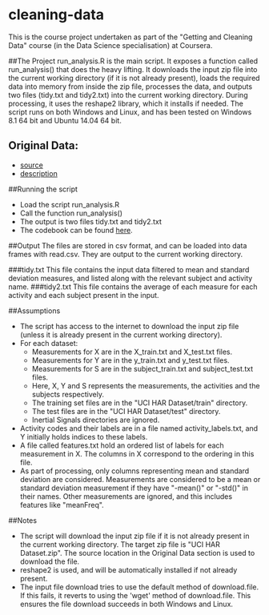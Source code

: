 cleaning-data
=============

This is the course project undertaken as part of the "Getting and Cleaning Data" course (in the Data Science specialisation)  at Coursera. 

##The Project
run\_analysis.R is the main script. It exposes a function called run\_analysis() that does the heavy lifting. It downloads the input zip file into the current working directory (if it is not already present), loads the required data into memory from inside the zip file, processes the data, and outputs two files (tidy.txt and tidy2.txt) into the current working directory. During processing, it uses the reshape2 library, which it installs if needed. The script runs on both Windows and Linux, and has been tested on Windows 8.1 64 bit and Ubuntu 14.04 64 bit.

## Original Data:

- [source](https://d396qusza40orc.cloudfront.net/getdata%2Fprojectfiles%2FUCI%20HAR%20Dataset.zip) 
- [description](http://archive.ics.uci.edu/ml/datasets/Human+Activity+Recognition+Using+Smartphones)

##Running the script
- Load the script run\_analysis.R
- Call the function run\_analysis()
- The output is two files tidy.txt and tidy2.txt
- The codebook can be found [here](https://github.com/ashic/cleaning-data/blob/master/CodeBook.md).

##Output
The files are stored in csv format, and can be loaded into data frames with read.csv. They are output to the current working directory.

###tidy.txt
This file contains the input data filtered to mean and standard deviation measures, and listed along with the relevant subject and activity name. 
###tidy2.txt
This file contains the average of each measure for each activity and each subject present in the input.

##Assumptions
- The script has access to the internet to download the input zip file (unless it is already present in the current working directory).
- For each dataset:
	- Measurements for X are in the X_train.txt and X_test.txt files.
	- Measurements for Y are in the y_train.txt and y_test.txt files.
	- Measurements for S are in the subject_train.txt and subject_test.txt files.
	- Here, X, Y and S represents the measurements, the activities and the subjects respectively.
	- The training set files are in the "UCI HAR Dataset/train" directory.
	- The test files are in the "UCI HAR Dataset/test" directory.
	- Inertial Signals directories are ignored.
- Activity codes and their labels are in a file named activity_labels.txt, and Y initially holds indices to these labels.
- A file called features.txt hold an ordered list of labels for each measurement in X. The columns in X correspond to the ordering in this file.
- As part of processing, only columns representing mean and standard deviation are considered. Measurements are considered to be a mean or standard deviation measurement if they have "-mean()" or "-std()" in their names. Other measurements are ignored, and this includes features like "meanFreq".

##Notes
- The script will download the input zip file if it is not already present in the current working directory. The target zip file is "UCI HAR Dataset.zip". The source location in the Original Data section is used to download the file.
- reshape2 is used, and will be automatically installed if not already present.
- The input file download tries to use the default method of download.file. If this fails, it reverts to using the 'wget' method of download.file. This ensures the file download succeeds in both Windows and Linux.
